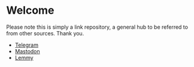 
# Welcome

Please note this is simply a link repository, a general hub to be referred to from other sources. Thank you.
- [Telegram](https://t.me/robertoqs)
- [Mastodon](https://writing.exchange/@robertoqs)
- [Lemmy](https://literature.cafe/u/robertoqs)
